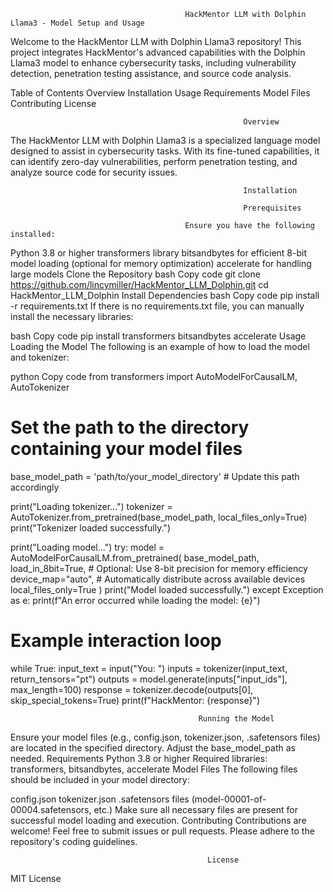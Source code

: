                                            HackMentor LLM with Dolphin Llama3 - Model Setup and Usage

Welcome to the HackMentor LLM with Dolphin Llama3 repository! This project integrates HackMentor's advanced capabilities with the Dolphin Llama3 model to enhance cybersecurity tasks, including vulnerability detection, penetration testing assistance, and source code analysis.

Table of Contents
Overview
Installation
Usage
Requirements
Model Files
Contributing
License


                                                        Overview
                                                 
The HackMentor LLM with Dolphin Llama3 is a specialized language model designed to assist in cybersecurity tasks. With its fine-tuned capabilities, it can identify zero-day vulnerabilities, perform penetration testing, and analyze source code for security issues.

                                                        Installation
                                                        
                                                        Prerequisites
                                                        
                                           Ensure you have the following installed:

Python 3.8 or higher
transformers library
bitsandbytes for efficient 8-bit model loading (optional for memory optimization)
accelerate for handling large models
Clone the Repository
bash
Copy code
git clone https://github.com/lincymiller/HackMentor_LLM_Dolphin.git
cd HackMentor_LLM_Dolphin
Install Dependencies
bash
Copy code
pip install -r requirements.txt
If there is no requirements.txt file, you can manually install the necessary libraries:

bash
Copy code
pip install transformers bitsandbytes accelerate
Usage
Loading the Model
The following is an example of how to load the model and tokenizer:

python
Copy code
from transformers import AutoModelForCausalLM, AutoTokenizer

# Set the path to the directory containing your model files
base_model_path = 'path/to/your_model_directory'  # Update this path accordingly

print("Loading tokenizer...")
tokenizer = AutoTokenizer.from_pretrained(base_model_path, local_files_only=True)
print("Tokenizer loaded successfully.")

print("Loading model...")
try:
    model = AutoModelForCausalLM.from_pretrained(
        base_model_path,
        load_in_8bit=True,  # Optional: Use 8-bit precision for memory efficiency
        device_map="auto",  # Automatically distribute across available devices
        local_files_only=True
    )
    print("Model loaded successfully.")
except Exception as e:
    print(f"An error occurred while loading the model: {e}")

# Example interaction loop
while True:
    input_text = input("You: ")
    inputs = tokenizer(input_text, return_tensors="pt")
    outputs = model.generate(inputs["input_ids"], max_length=100)
    response = tokenizer.decode(outputs[0], skip_special_tokens=True)
    print(f"HackMentor: {response}")

    
                                              Running the Model
                                              
Ensure your model files (e.g., config.json, tokenizer.json, .safetensors files) are located in the specified directory.
Adjust the base_model_path as needed.
Requirements
Python 3.8 or higher
Required libraries: transformers, bitsandbytes, accelerate
Model Files
The following files should be included in your model directory:

config.json
tokenizer.json
.safetensors files (model-00001-of-00004.safetensors, etc.) Make sure all necessary files are present for successful model loading and execution.
Contributing
Contributions are welcome! Feel free to submit issues or pull requests. Please adhere to the repository's coding guidelines.

                                                License
                                                
MIT License
